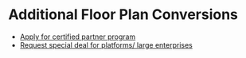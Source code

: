 # Additional Floor Plan Conversions

* [Apply for certified partner program](partner/requirements.md)
* [Request special deal for platforms/ large enterprises](mailto:sales@archilogic.com)
